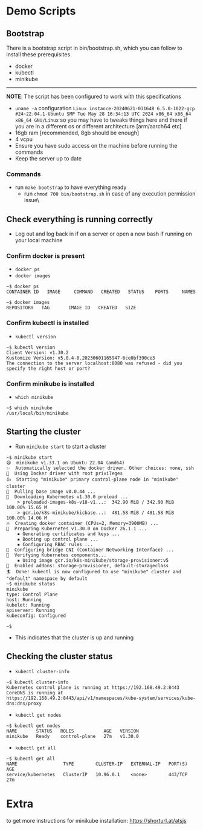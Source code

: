 # Demo Scripts

## Bootstrap

There is a bootstrap script in bin/bootstrap.sh, which you can follow to install these prerequisites

- docker
- kubectl
- minikube

---

**NOTE**:  The script has been configured to work with this specifications
- `uname -a` configuration `Linux instance-20240621-031648 6.5.0-1022-gcp #24~22.04.1-Ubuntu SMP Tue May 28 16:34:13 UTC 2024 x86_64 x86_64 x86_64 GNU/Linux` so you may have to tweaks things here and there if you are in a different os or different architecture [arm/aarch64 etc]
- 16gb ram [recommended, 8gb should be enough]
- 4 vcpu
- Ensure you have sudo access on the machine before running the commands
- Keep the server up to date

### Commands

- run `make bootstrap` to have everything ready
    - run `chmod 700 bin/bootstrap.sh` in case of any execution permission issue\
    

## Check everything is running correctly

- Log out and log back in if on a server or open a new bash if running on your local machine

### Confirm docker is present

- `docker ps` 
- `docker images`

```
~$ docker ps
CONTAINER ID   IMAGE     COMMAND   CREATED   STATUS    PORTS     NAMES

~$ docker images
REPOSITORY   TAG       IMAGE ID   CREATED   SIZE

```

### Confirm kubectl is installed

- `kubectl version`

```
~$ kubectl version
Client Version: v1.30.2
Kustomize Version: v5.0.4-0.20230601165947-6ce0bf390ce3
The connection to the server localhost:8080 was refused - did you specify the right host or port?

```

### Confirm minikube is installed

- `which minikube`

```
~$ which minikube
/usr/local/bin/minikube
```


## Starting the cluster

- Run `minikube start` to start a cluster

```
~$ minikube start
😄  minikube v1.33.1 on Ubuntu 22.04 (amd64)
✨  Automatically selected the docker driver. Other choices: none, ssh
📌  Using Docker driver with root privileges
👍  Starting "minikube" primary control-plane node in "minikube" cluster
🚜  Pulling base image v0.0.44 ...
💾  Downloading Kubernetes v1.30.0 preload ...
    > preloaded-images-k8s-v18-v1...:  342.90 MiB / 342.90 MiB  100.00% 15.65 M
    > gcr.io/k8s-minikube/kicbase...:  481.58 MiB / 481.58 MiB  100.00% 14.06 M
🔥  Creating docker container (CPUs=2, Memory=3900MB) ...
🐳  Preparing Kubernetes v1.30.0 on Docker 26.1.1 ...
    ▪ Generating certificates and keys ...
    ▪ Booting up control plane ...
    ▪ Configuring RBAC rules ...
🔗  Configuring bridge CNI (Container Networking Interface) ...
🔎  Verifying Kubernetes components...
    ▪ Using image gcr.io/k8s-minikube/storage-provisioner:v5
🌟  Enabled addons: storage-provisioner, default-storageclass
🏄  Done! kubectl is now configured to use "minikube" cluster and "default" namespace by default
~$ minikube status
minikube
type: Control Plane
host: Running
kubelet: Running
apiserver: Running
kubeconfig: Configured

~$ 
```

- This indicates that the cluster is up and running


## Checking the cluster status

- `kubectl cluster-info`

```
~$ kubectl cluster-info
Kubernetes control plane is running at https://192.168.49.2:8443
CoreDNS is running at https://192.168.49.2:8443/api/v1/namespaces/kube-system/services/kube-dns:dns/proxy

```

- `kubectl get nodes`

```
~$ kubectl get nodes
NAME       STATUS   ROLES           AGE   VERSION
minikube   Ready    control-plane   27m   v1.30.0
```

- `kubectl get all`

```
~$ kubectl get all
NAME                 TYPE        CLUSTER-IP   EXTERNAL-IP   PORT(S)   AGE
service/kubernetes   ClusterIP   10.96.0.1    <none>        443/TCP   27m

```


# Extra

to get more instructions for minikube installation: https://shorturl.at/atsjs
